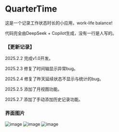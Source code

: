 # QuarterTime
这是一个记录工作状态时长的小应用，work-life balance!

代码完全由DeepSeek + Copilot生成，没有一行是人写的。

### 【更新记录】
2025.2.2 完成v1.0开发。

2025.2.3 修复了时间轴显示异常bug。

2025.2.4 修复了昨天延续状态不显示与统计的bug。

2025.2.5 添加了月视图功能。

2025.2.7 添加了手动添加历史记录功能。
### 界面图片
![image](https://github.com/user-attachments/assets/6de51e25-cf81-4516-bab7-e22f2e1e7ded)
![image](https://github.com/user-attachments/assets/5051e43f-d0f5-45cd-b321-71c84e70cf72)
![image](https://github.com/user-attachments/assets/6abf69f6-0d45-431a-afe4-0c271f7cdbb2)
